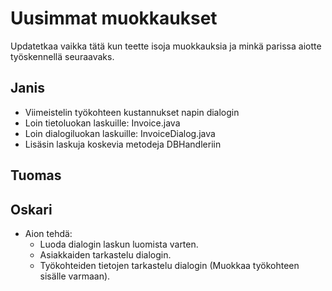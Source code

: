 # Uusimmat muokkaukset

Updatetkaa vaikka tätä kun teette isoja muokkauksia ja minkä parissa aiotte työskennellä seuraavaks.

## Janis
- Viimeistelin työkohteen kustannukset napin dialogin
- Loin tietoluokan laskuille: Invoice.java
- Loin dialogiluokan laskuille: InvoiceDialog.java
- Lisäsin laskuja koskevia metodeja DBHandleriin
## Tuomas


## Oskari
- Aion tehdä:
  - Luoda dialogin laskun luomista varten.
  - Asiakkaiden tarkastelu dialogin.
  - Työkohteiden tietojen tarkastelu dialogin (Muokkaa työkohteen sisälle varmaan).
